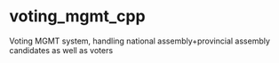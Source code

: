 # voting_mgmt_cpp
Voting MGMT system, handling national assembly+provincial assembly candidates as well as voters
